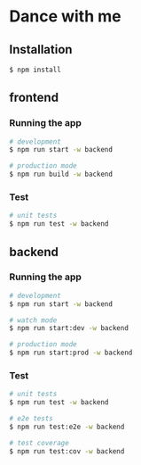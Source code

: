# Dance with me

## Installation

```bash
$ npm install
```

## frontend

### Running the app

```bash
# development
$ npm run start -w backend

# production mode
$ npm run build -w backend
```

### Test

```bash
# unit tests
$ npm run test -w backend
```

## backend

### Running the app

```bash
# development
$ npm run start -w backend

# watch mode
$ npm run start:dev -w backend

# production mode
$ npm run start:prod -w backend
```

### Test

```bash
# unit tests
$ npm run test -w backend

# e2e tests
$ npm run test:e2e -w backend

# test coverage
$ npm run test:cov -w backend
```
